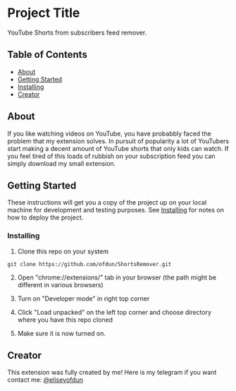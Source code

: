 # Project Title

YouTube Shorts from subscribers feed remover.

## Table of Contents

- [About](#about)
- [Getting Started](#getting_started)
- [Installing](#installing)
- [Creator](#creator)

## About <a name = "about"></a>

If you like watching videos on YouTube, you have probabbly faced the problem that my extension solves. In pursuit of popularity a lot of YouTubers start making a decent amount of YouTube shorts that only kids can watch. If you feel tired of this loads of rubbish on your subscription feed you can simply download my small extension.

## Getting Started <a name = "getting_started"></a>

These instructions will get you a copy of the project up on your local machine for development and testing purposes. See [Installing](#installing) for notes on how to deploy the project.

### Installing <a name = "installing"></a>

1. Clone this repo on your system

```shell
git clone https://github.com/ofdun/ShortsRemover.git
```

2. Open "chrome://extensions/" tab in your browser (the path might be different in various browsers)

3. Turn on "Developer mode" in right top corner

4. Click "Load unpacked" on the left top corner and choose directory where you have this repo cloned

5. Make sure it is now turned on.

## Creator <a name = "creator"></a>

This extension was fully created by me! Here is my telegram if you want contact me: [@eliseyofdun](https://t.me/eliseyofdun)

